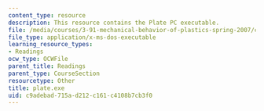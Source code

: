 ```yaml
---
content_type: resource
description: This resource contains the Plate PC executable.
file: /media/courses/3-91-mechanical-behavior-of-plastics-spring-2007/c9adebad715ad212c161c4108b7cb3f0_plate.exe
file_type: application/x-ms-dos-executable
learning_resource_types:
- Readings
ocw_type: OCWFile
parent_title: Readings
parent_type: CourseSection
resourcetype: Other
title: plate.exe
uid: c9adebad-715a-d212-c161-c4108b7cb3f0
---
```

